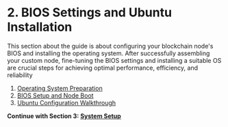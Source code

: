 # 2. BIOS Settings and Ubuntu Installation

This section about the guide is about configuring your blockchain node's BIOS and installing the operating system. After successfully assembling your custom node, fine-tuning the BIOS settings and installing a suitable OS are crucial steps for achieving optimal performance, efficiency, and reliability

1. [Operating System Preparation](./01-operating-system.md)
2. [BIOS Setup and Node Boot](./02-bios-setup.md)
3. [Ubuntu Configuration Walkthrough](./03-ubuntu-config.md)

**Continue with Section 3: [System Setup](/docs/complete-node-guide/3-system-setup/)**
